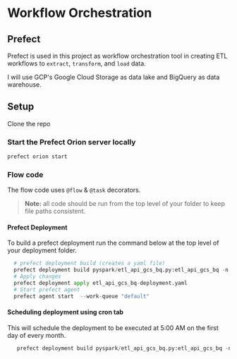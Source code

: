 # Workflow Orchestration

## Prefect

Prefect is used in this project as workflow orchestration tool in creating ETL workflows to `extract`, `transform`, and `load` data.

I will use GCP's Google Cloud Storage as data lake and BigQuery as data warehouse.

## Setup

Clone the repo

### Start the Prefect Orion server locally

```python
prefect orion start
```

### Flow code

The flow code uses `@flow` & `@task` decorators.

> **Note:** all code should be run from the top level of your folder to keep file paths consistent.

#### Prefect Deployment

To build a prefect deployment run the command below at the top level of your deployment folder.

 ```python
   # prefect deployment build (creates a yaml file)
   prefect deployment build pyspark/etl_api_gcs_bq.py:etl_api_gcs_bq -n "Pyspark-ETL"
   # Apply changes
   prefect deployment apply etl_api_gcs_bq-deployment.yaml
   # Start prefect agent
   prefect agent start  --work-queue "default"  
 ```

#### Scheduling deployment using cron tab

This will schedule the deployment to be executed at 5:00 AM on the first day of every month.

```python
   prefect deployment build pyspark/etl_api_gcs_bq.py:etl_api_gcs_bq -n "Pyspark-ETL" --cron "0 5 1 * *" -a    
```
